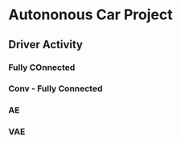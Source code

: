 # Autononous Car Project
## Driver Activity 
### Fully COnnected
### Conv - Fully Connected
### AE
### VAE

